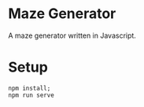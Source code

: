 # Maze Generator

A maze generator written in Javascript.

# Setup

```
npm install;
npm run serve
```

